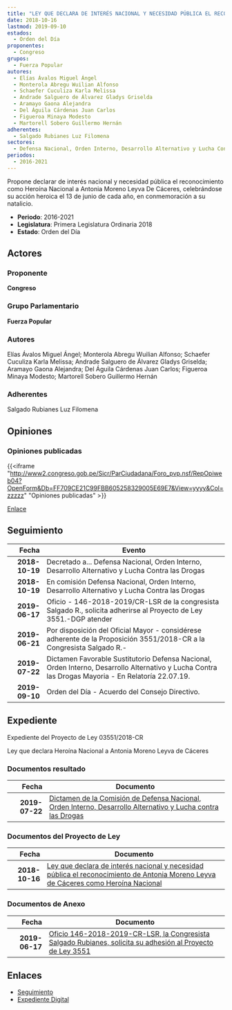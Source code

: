 ```yaml
---
title: "LEY QUE DECLARA DE INTERÉS NACIONAL Y NECESIDAD PÚBLICA EL RECONOCIMIENTO DE ANTONIA MORENO LEYVA DE CÁCERES COMO HEROÍNA NACIONAL"
date: 2018-10-16
lastmod: 2019-09-10
estados: 
  - Orden del Día
proponentes: 
  - Congreso
grupos: 
  - Fuerza Popular
autores: 
  - Elías Ávalos Miguel Ángel
  - Monterola Abregu Wuilian Alfonso
  - Schaefer Cuculiza Karla Melissa
  - Andrade Salguero de Álvarez Gladys Griselda
  - Aramayo Gaona Alejandra
  - Del Águila Cárdenas Juan Carlos
  - Figueroa Minaya Modesto
  - Martorell Sobero Guillermo Hernán
adherentes: 
  - Salgado Rubianes Luz Filomena
sectores: 
  - Defensa Nacional, Orden Interno, Desarrollo Alternativo y Lucha Contra las Drogas
periodos: 
  - 2016-2021
---
```


Propone declarar de interés nacional y necesidad pública el reconocimiento como Heroína Nacional a Antonia Moreno Leyva De Cáceres, celebrándose su acción heroica el 13 de junio de cada año, en conmemoración a su natalicio.

- **Periodo**: 2016-2021
- **Legislatura**: Primera Legislatura Ordinaria 2018
- **Estado**: Orden del Día

## Actores

### Proponente

**Congreso**

### Grupo Parlamentario

**Fuerza Popular**

### Autores

Elías Ávalos Miguel Ángel; Monterola Abregu Wuilian Alfonso; Schaefer Cuculiza Karla Melissa; Andrade Salguero de Álvarez Gladys Griselda; Aramayo Gaona Alejandra; Del Águila Cárdenas Juan Carlos; Figueroa Minaya Modesto; Martorell Sobero Guillermo Hernán

### Adherentes

Salgado Rubianes Luz Filomena


## Opiniones

### Opiniones publicadas

{{<iframe "http://www2.congreso.gob.pe/Sicr/ParCiudadana/Foro_pvp.nsf/RepOpiweb04?OpenForm&Db=FF709CE21C99FBB605258329005E69E7&View=yyyy&Col=zzzzz" "Opiniones publicadas" >}}

[Enlace](http://www2.congreso.gob.pe/Sicr/ParCiudadana/Foro_pvp.nsf/RepOpiweb04?OpenForm&Db=FF709CE21C99FBB605258329005E69E7&View=yyyy&Col=zzzzz)

## Seguimiento

| Fecha | Evento |
|------:|--------|
| **2018-10-19** | Decretado a... Defensa Nacional, Orden Interno, Desarrollo Alternativo y Lucha Contra las Drogas|
| **2018-10-19** | En comisión Defensa Nacional, Orden Interno, Desarrollo Alternativo y Lucha Contra las Drogas|
| **2019-06-17** | Oficio - 146-2018-2019/CR-LSR de la congresista Salgado R., solicita adherirse al Proyecto de Ley 3551.-DGP atender|
| **2019-06-21** | Por disposición del Oficial Mayor - considérese adherente de la Proposición 3551/2018-CR a la Congresista Salgado R.-|
| **2019-07-22** | Dictamen Favorable Sustitutorio Defensa Nacional, Orden Interno, Desarrollo Alternativo y Lucha Contra las Drogas Mayoria - En Relatoría 22.07.19.|
| **2019-09-10** | Orden del Día - Acuerdo del Consejo Directivo.|


## Expediente

Expediente del Proyecto de Ley 03551/2018-CR

Ley que declara Heroína Nacional a Antonia Moreno Leyva de Cáceres


### Documentos resultado

| Fecha | Documento |
|------:|--------|
| **2019-07-22** | [Dictamen de la Comisión de Defensa Nacional, Orden Interno, Desarrollo Alternativo y Lucha contra las Drogas](http://www.leyes.congreso.gob.pe/Documentos/2016_2021/Dictamenes/Proyectos_de_Ley/03551DC07MAY20190722.pdf) |

### Documentos del Proyecto de Ley

| Fecha | Documento |
|------:|--------|
| **2018-10-16** | [Ley que declara de interés nacional y necesidad pública el reconocimiento de Antonia Moreno Leyva de Cáceres como Heroína Nacional](http://www.leyes.congreso.gob.pe/Documentos/2016_2021/Proyectos_de_Ley_y_de_Resoluciones_Legislativas/PL0355120181016.pdf) |

### Documentos de Anexo

| Fecha | Documento |
|------:|--------|
| **2019-06-17** | [Oficio 146-2018-2019-CR-LSR, la Congresista Salgado Rubianes, solicita su adhesión al Proyecto de Ley 3551](http://www.leyes.congreso.gob.pe/Documentos/2016_2021/Adhesiones/Proyectos_de_Ley/OFICIO-146-2018-2019-CR-LSR.pdf) |

## Enlaces 

- [Seguimiento](http://www2.congreso.gob.pehttp://www2.congreso.gob.pe/Sicr/TraDocEstProc/CLProLey2016.nsf/f7fff46988ca05b1052578e100829cc7/359f1331147d163005258328007b407d?OpenDocument)
- [Expediente Digital](http://www2.congreso.gob.pehttp://www2.congreso.gob.pe/Sicr/TraDocEstProc/CLProLey2016.nsf/f7fff46988ca05b1052578e100829cc7/359f1331147d163005258328007b407d?OpenDocument&Click=05257FB7005EB655.eb71d0cf91d8294e05256cdf006b5706/$Body/0.1C6C)
